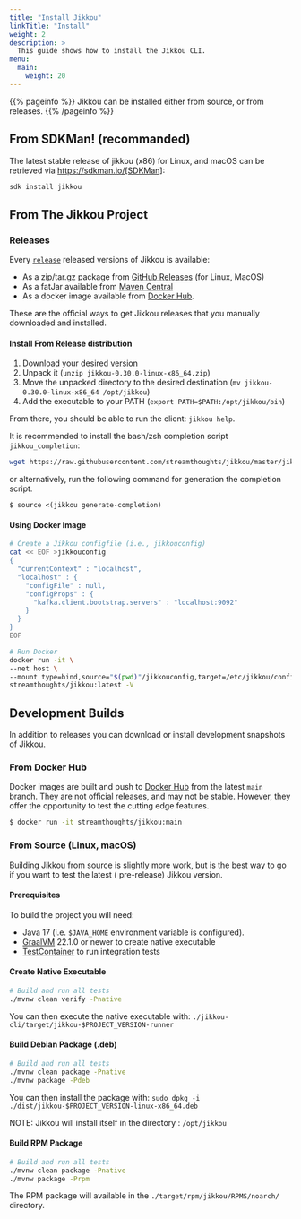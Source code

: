 ```yaml
---
title: "Install Jikkou"
linkTitle: "Install"
weight: 2
description: >
  This guide shows how to install the Jikkou CLI.
menu:
  main:
    weight: 20
---
```


{{% pageinfo %}}
Jikkou can be installed either from source, or from releases.
{{% /pageinfo %}}

## From SDKMan! (recommanded)

The latest stable release of jikkou (x86) for Linux, and macOS can be retrieved via https://sdkman.io/[SDKMan]:

```bash
sdk install jikkou
```

## From The Jikkou Project

### Releases

Every [`release`](https://github.com/streamthoughts/jikkou/releases) released versions of Jikkou is available:

* As a zip/tar.gz package from [GitHub Releases](https://github.com/streamthoughts/jikkou/releases) (for Linux, MacOS)
* As a fatJar available from [Maven Central](https://repo.maven.apache.org/maven2/io/streamthoughts/jikkou-cli/0.30.0/)
* As a docker image available from [Docker Hub](https://hub.docker.com/r/streamthoughts/jikkou).

These are the official ways to get Jikkou releases that you manually downloaded and installed.

#### Install From Release distribution

1. Download your desired [version](https://github.com/streamthoughts/jikkou/releases)
2. Unpack it (`unzip jikkou-0.30.0-linux-x86_64.zip`)
3. Move the unpacked directory to the desired destination (`mv jikkou-0.30.0-linux-x86_64 /opt/jikkou`)
4. Add the executable to your PATH (`export PATH=$PATH:/opt/jikkou/bin`)

From there, you should be able to run the client: `jikkou help`.

It is recommended to install the bash/zsh completion script `jikkou_completion`:

```bash
wget https://raw.githubusercontent.com/streamthoughts/jikkou/master/jikkou_completion . jikkou_completion
```

or alternatively, run the following command for generation the completion script.

```
$ source <(jikkou generate-completion)
```

#### Using Docker Image

```bash
# Create a Jikkou configfile (i.e., jikkouconfig)
cat << EOF >jikkouconfig
{
  "currentContext" : "localhost",
  "localhost" : {
    "configFile" : null,
    "configProps" : {
      "kafka.client.bootstrap.servers" : "localhost:9092"
    }
  }
}
EOF

# Run Docker
docker run -it \
--net host \
--mount type=bind,source="$(pwd)"/jikkouconfig,target=/etc/jikkou/config \
streamthoughts/jikkou:latest -V
```

## Development Builds

In addition to releases you can download or install development snapshots of Jikkou.

### From Docker Hub

Docker images are built and push to [Docker Hub](https://hub.docker.com/r/streamthoughts/jikkou) from the latest `main`
branch.
They are not official releases, and may not be stable.
However, they offer the opportunity to test the cutting edge features.

```bash
$ docker run -it streamthoughts/jikkou:main
```

### From Source (Linux, macOS)

Building Jikkou from source is slightly more work, but is the best way to go if you want to test the latest (
pre-release) Jikkou version.

#### Prerequisites

To build the project you will need:

* Java 17 (i.e. `$JAVA_HOME` environment variable is configured).
* [GraalVM](https://www.graalvm.org/) 22.1.0 or newer to create native executable
* [TestContainer](https://testcontainers.com) to run integration tests

#### Create Native Executable

```bash
# Build and run all tests
./mvnw clean verify -Pnative
```

You can then execute the native executable with: `./jikkou-cli/target/jikkou-$PROJECT_VERSION-runner`

#### Build Debian Package (.deb)

```bash
# Build and run all tests
./mvnw clean package -Pnative
./mvnw package -Pdeb
```

You can then install the package with: `sudo dpkg -i ./dist/jikkou-$PROJECT_VERSION-linux-x86_64.deb`

NOTE: Jikkou will install itself in the directory :  `/opt/jikkou`

#### Build RPM Package

```bash
# Build and run all tests
./mvnw clean package -Pnative
./mvnw package -Prpm
```

The RPM package will available in the `./target/rpm/jikkou/RPMS/noarch/` directory.